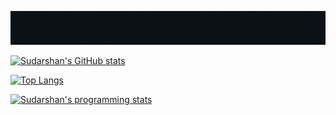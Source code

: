 ![](buxy.gif)

[![Sudarshan's GitHub stats](https://github-readme-stats.vercel.app/api?username=sudarshbuxyyes&count_private=true&show_icons=true&theme=tokyonight)](https://github.com/sudarshbuxyyes/github-readme-stats)

[![Top Langs](https://github-readme-stats.vercel.app/api/top-langs/?username=sudarshbuxyyes&theme=tokyonight)](https://github.com/sudarshbuxyyes/github-readme-stats)

[![Sudarshan's programming stats](https://github-readme-stats.vercel.app/api/wakatime?username=sudarshbuxyyes&theme=tokyonight)](https://github.com/sudarshbuxyyes/github-readme-stats)
<!--![Anurag's GitHub stats](https://github-readme-stats.vercel.app/api?username=anuraghazra&count_private=true)
![Anurag's GitHub stats](https://github-readme-stats.vercel.app/api?username=anuraghazra&show_icons=true&theme=radical)
[![Top Langs](https://github-readme-stats.vercel.app/api/top-langs/?username=anuraghazra)](https://github.com/anuraghazra/github-readme-stats)
**sudarshbuxyyes/sudarshbuxyyes** is a ✨ _special_ ✨ repository because its `README.md` (this file) appears on your GitHub profile.

Here are some ideas to get you started:

- 🔭 I’m currently working on ...
- 🌱 I’m currently learning ...
- 👯 I’m looking to collaborate on ...
- 🤔 I’m looking for help with ...
- 💬 Ask me about ...
- 📫 How to reach me: ...
- 😄 Pronouns: ...
- ⚡ Fun fact: ...
-->
